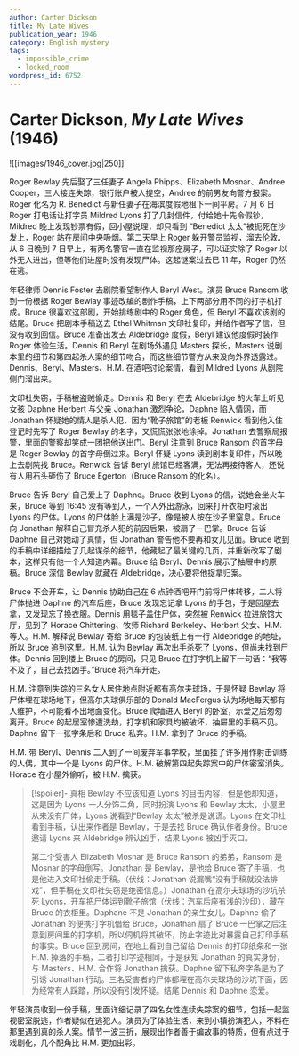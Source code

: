 ```yaml
---
author: Carter Dickson
title: My Late Wives
publication_year: 1946
category: English mystery
tags:
  - impossible_crime
  - locked_room
wordpress_id: 6752
---
```


# Carter Dickson, <i>My Late Wives</i> (1946)

![[images/1946_cover.jpg|250]]

Roger Bewlay 先后娶了三任妻子 Angela Phipps、Elizabeth Mosnar、Andree Cooper，三人接连失踪，银行账户被人提空，Andree 的前男友向警方报案。Roger 化名为 R. Benedict 与新任妻子在海滨度假地租下一间平房。7 月 6 日 Roger 打电话让打字员 Mildred Lyons 打了几封信件，付给她十先令假钞，Mildred 晚上发现钞票有假，回小屋说理，却只看到 “Benedict 太太”被扼死在沙发上，Roger 站在房间中央吸烟。第二天早上 Roger 躲开警员监视，溜去伦敦。从 6 日晚到 7 日早上，有两名警官一直在监视那座房子，可以证实除了 Roger 以外无人进出，但等他们进屋时没有发现尸体。这起谜案过去已 11 年，Roger 仍然在逃。

年轻律师 Dennis Foster 去剧院看望制作人 Beryl West。演员 Bruce Ransom 收到一份根据 Roger Bewlay 事迹改编的剧作手稿，上下两部分用不同的打字机打成。Bruce 很喜欢这部剧，开始排练剧中的 Roger 角色，但 Beryl 不喜欢该剧的结尾。Bruce 把剧本手稿送去 Ethel Whitman 文印社复印，并给作者写了信，但没有收到回信。Bruce 准备出发去 Aldebridge 度假，Beryl 建议他度假时装作 Roger 体验生活。Dennis 和 Beryl 在剧场外遇见 Masters 探长，Masters 说剧本里的细节和第四起杀人案的细节吻合，而这些细节警方从来没向外界透露过。Dennis、Beryl、Masters、H.M. 在酒吧讨论案情，看到 Mildred Lyons 从剧院侧门溜出来。

文印社失窃，手稿被盗贼偷走。Dennis 和 Beryl 在去 Aldebridge 的火车上听见女孩 Daphne Herbert 与父亲 Jonathan 激烈争论，Daphne 陷入情网，而 Jonathan 怀疑她的情人是杀人犯，因为“靴子旅馆”的老板 Renwick 看到他入住登记时先写了 Roger Bewlay 的名字，又慌慌张张地涂掉。Jonathan 去警察局报警，里面的警察却笑成一团把他送出门。Beryl 注意到 Bruce Ransom 的首字母是 Roger Bewlay 的首字母倒过来。Beryl 怀疑 Lyons 读到剧本复印件，所以晚上去剧院找 Bruce。Renwick 告诉 Beryl 旅馆已经客满，无法再接待客人，还说有人用石头砸伤了 Bruce Egerton（Bruce Ransom 的化名）。

Bruce 告诉 Beryl 自己爱上了 Daphne。Bruce 收到 Lyons 的信，说她会坐火车来，Bruce 等到 16:45 没有等到人，一个人外出游泳，回来打开衣柜时滚出 Lyons 的尸体。Lyons 的尸体脸上满是沙子，像是被人按在沙子里窒息。Bruce 向 Jonathan 解释自己冒充杀人犯的前因后果，被扇了一巴掌。Bruce 告诉 Daphne 自己对她动了真情，但 Jonathan 警告他不要再和女儿见面。Bruce 收到的手稿中详细描绘了几起谋杀的细节，他藏起了最关键的几页，并重新改写了剧本，这样只有他一个人知道内幕。Bruce 给 Beryl、Dennis 展示了抽屉中的原稿。Bruce 深信 Bewlay 就藏在 Aldebridge，决心要将他捉拿归案。

Bruce 不会开车，让 Dennis 协助自己在 6 点钟酒吧开门前将尸体转移，二人将尸体抛进 Daphne 的汽车后座，Bruce 发现忘记拿 Lyons 的手包，于是回屋去拿，又发现忘了换衣服。Dennis 用毯子盖住尸体，突然被 Renwick 拉进旅馆大厅，见到了 Horace Chittering、牧师 Richard Berkeley、Herbert 父女、H.M. 等人。H.M. 解释说 Bewlay 寄给 Bruce 的包装纸上有一行 Aldebridge 的地址，所以 Bruce 追到这里。H.M. 认为 Bewlay 再次出手杀死了 Lyons，但尚未找到尸体。Dennis 回到楼上 Bruce 的房间，只见 Bruce 在打字机上留下一句话：“我等不及了，自己去找凶手。”Bruce 将汽车开走。

H.M. 注意到失踪的三名女人居住地点附近都有高尔夫球场，于是怀疑 Bewlay 将尸体埋在球场地下，但高尔夫球俱乐部的 Donald MacFergus 认为场地每天都有人维护，不可能看不出地面变化。Bruce 爬墙进入 Beryl 的卧室，示爱之后匆匆离开。Bruce 的起居室惨遭洗劫，打字机和家具均被破坏，抽屉里的手稿不见。Daphne 留下一张字条后和 Bruce 私奔。H.M. 拿到了 Bruce 的手稿。

H.M. 带 Beryl、Dennis 二人到了一间废弃军事学校，里面挂了许多用作射击训练的人偶，其中一个是 Lyons 的尸体。H.M. 破解第四起失踪案中的尸体密室消失。Horace 在小屋外偷听，被 H.M. 擒获。

> [!spoiler]- 真相
> Bewlay 不应该知道 Lyons 的目击内容，但是他却知道，这是因为 Lyons 一人分饰二角，同时扮演 Lyons 和 Bewlay 太太，小屋里从来没有尸体，Lyons 说看到“Bewlay 太太”被杀是说谎。Lyons 在文印社看到手稿，认出来作者是 Bewlay，于是去找 Bruce 确认作者身份。Bruce 邀请 Lyons 来 Aldebridge 辨认凶手，结果 Lyons 被凶手灭口。
> 
> 第二个受害人 Elizabeth Mosnar 是 Bruce Ransom 的弟弟，Ransom 是 Mosnar 的字母倒写。Jonathan 是 Bewlay，是他给 Bruce 寄了手稿，也是他进入文印社偷走手稿。（伏线：Jonathan 说漏嘴“没有手稿就没法排戏”，但手稿在文印社失窃是绝密信息。）Jonathan 在高尔夫球场的沙坑杀死 Lyons，开车把尸体运到靴子旅馆（伏线：汽车后座有浅的沙印），藏在 Bruce 的衣柜里。Daphane 不是 Jonathan 的亲生女儿。Daphne 偷了 Jonathan 的便携打字机借给 Bruce，Jonathan 扇了 Bruce 一巴掌之后注意到房间里的打字机，所以伺机将其破坏，防止字迹比对暴露自己打印手稿的事实。Bruce 回到房间，在地上看到自己留给 Dennis 的打印纸条和一张 H.M. 掉落的手稿，二者打印字迹相同，于是获知 Jonathan 的真实身份，与 Masters、H.M. 合作将 Jonathan 擒获。Daphne 留下私奔字条是为了引诱 Jonathan 行动。三名受害者的尸体都埋在高尔夫球场的沙坑下面，因为经常有人踩踏，所以没有引发怀疑。结尾 Dennis 和 Daphne 恋爱。

年轻演员收到一份手稿，里面详细记录了四名女性连续失踪案的细节，包括一起监视密室脱逃，作者疑似在逃犯人。演员为了体验生活，来到小镇扮演犯人，不料在那里遇到真的杀人案。情节一波三折，展现出作者善于编故事的特质，但有点过于戏剧化，几个配角比 H.M. 更加出彩。